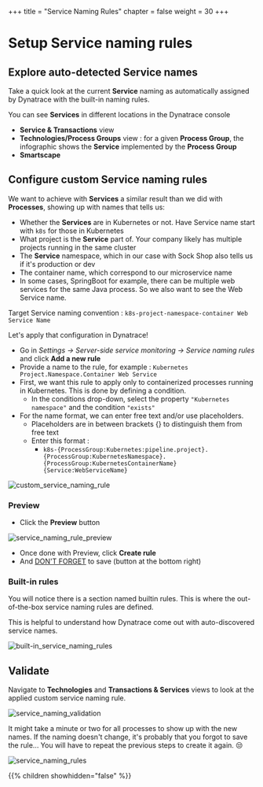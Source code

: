 +++
title = "Service Naming Rules"
chapter = false
weight = 30
+++

# Setup Service naming rules

## Explore auto-detected Service names

Take a quick look at the current <b>Service</b> naming as automatically assigned by Dynatrace with the built-in naming rules.

You can see <b>Services</b> in different locations in the Dynatrace console

- <b>Service & Transactions</b> view
- <b>Technologies/Process Groups</b> view : for a given <b>Process Group</b>, the infographic shows the <b>Service</b> implemented by the <b>Process Group</b>
- <b>Smartscape</b>

## Configure custom Service naming rules

We want to achieve with <b>Services</b> a similar result than we did with <b>Processes</b>, showing up with names that tells us:

- Whether the <b>Services</b> are in Kubernetes or not. Have Service name start with `k8s` for those in Kubernetes
- What project is the <b>Service</b> part of. Your company likely has multiple projects running in the same cluster
- The <b>Service</b> namespace, which in our case with Sock Shop also tells us if it's production or dev
- The container name, which correspond to our microservice name
- In some cases, SpringBoot for example, there can be multiple web services for the same Java process. So we also want to see the Web Service name. 

Target Service naming convention :  `k8s-project-namespace-container Web Service Name`

Let's apply that configuration in Dynatrace!

- Go in <i>Settings -> Server-side service monitoring -> Service naming rules</i> and click <b>Add a new rule</b>
- Provide a name to the rule, for example : `Kubernetes Project.Namespace.Container Web Service`
- First, we want this rule to apply only to containerized processes running in Kubernetes. This is done by defining a condition.
  - In the conditions drop-down, select the property `"Kubernetes namespace"` and the condition `"exists"`
- For the name format, we can enter free text and/or use placeholders.
  - Placeholders are in between brackets {} to distinguish them from free text
  - Enter this format : 
    - `k8s-{ProcessGroup:Kubernetes:pipeline.project}.{ProcessGroup:KubernetesNamespace}.{ProcessGroup:KubernetesContainerName} {Service:WebServiceName}`

![custom_service_naming_rule](/images/custom_service_naming_rule.png)

### Preview 

- Click the <b>Preview</b> button

![service_naming_rule_preview](/images/service_naming_rule_preview.png)

- Once done with Preview, click <b>Create rule</b>
- And <u>DON'T FORGET</u> to save (button at the bottom right)

### Built-in rules

You will notice there is a section named builtin rules. This is where the out-of-the-box service naming rules are defined. 

This is helpful to understand how Dynatrace come out with auto-discovered service names. 

![built-in_service_naming_rules](/images/built-in_service_naming_rules.png)

## Validate

Navigate to <b>Technologies</b> and <b>Transactions & Services</b> views to look at the applied custom service naming rule.

![service_naming_validation](/images/service_naming_validation.png)

It might take a minute or two for all processes to show up with the new names. If the naming doesn't change, it's probably that you forgot to save the rule... You will have to repeat the previous steps to create it again. :unamused:

![service_naming_rules](/images/service_naming_rules.png)

{{% children showhidden="false" %}}
